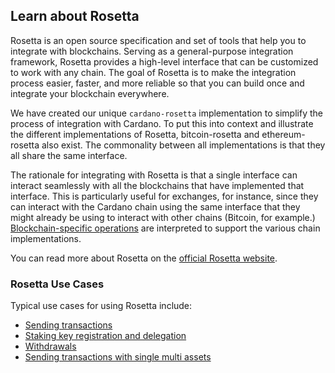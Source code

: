 ## Learn about Rosetta ##

Rosetta is an open source specification and set of tools that help you to integrate with blockchains. Serving as a general-purpose integration framework, Rosetta provides a high-level interface that can be customized to work with any chain. The goal of Rosetta is to make the integration process easier, faster, and more reliable so that you can build once and integrate your blockchain everywhere.

We have created our unique `cardano-rosetta` implementation to simplify the process of integration with Cardano. To put this into context and illustrate the different implementations of Rosetta, bitcoin-rosetta and ethereum-rosetta also exist. The commonality between all implementations is that they all share the same interface.

The rationale for integrating with Rosetta is that a single interface can interact seamlessly with all the blockchains that have implemented that interface. This is particularly useful for exchanges, for instance, since they can interact with the Cardano chain using the same interface that they might already be using to interact with other chains (Bitcoin, for example.) [Blockchain-specific operations](https://www.rosetta-api.org/docs/1.4.4/models/Operation.html) are interpreted to support the various chain implementations. 

You can read more about Rosetta on the [official Rosetta website](https://www.rosetta-api.org/).

### Rosetta Use Cases ###
Typical use cases for using Rosetta include:
- [Sending transactions](https://github.com/input-output-hk/cardano-rosetta/tree/master/examples#transaction-sending)
- [Staking key registration and delegation](https://github.com/input-output-hk/cardano-rosetta/tree/master/examples#staking-key-registration-and-delegation)
- [Withdrawals](https://github.com/input-output-hk/cardano-rosetta/tree/master/examples#withdrawals)
- [Sending transactions with single multi assets](https://github.com/input-output-hk/cardano-rosetta/tree/master/examples#sending-transactions-with-single-multi-assets)
